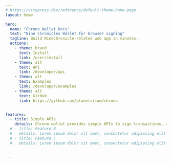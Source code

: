 ```yaml
---
# https://vitepress.dev/reference/default-theme-home-page
layout: home

hero:
  name: "Chrono Wallet Docs"
  text: "Nine Chronicles Wallet for browser signing"
  tagline: Build NineChronicle-related web app in minutes.
  actions:
    - theme: brand
      text: Install
      link: /user/install
    - theme: alt
      text: API
      link: /developer/api
    - theme: alt
      text: Examples
      link: /developer/examples
    - theme: alt
      text: GitHub
      link: https://github.com/planetarium/chrono


features:
  - title: Simple APIs
    details: Chrono wallet provides simple APIs to sign transactions, actions.
  # - title: Feature B
  #   details: Lorem ipsum dolor sit amet, consectetur adipiscing elit
  # - title: Feature C
  #   details: Lorem ipsum dolor sit amet, consectetur adipiscing elit


---
```


